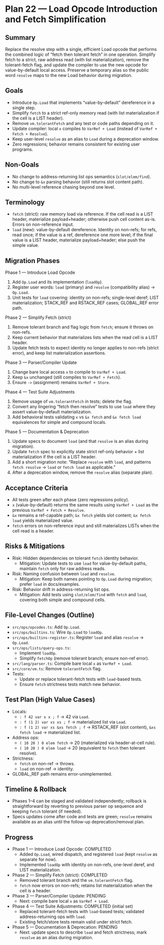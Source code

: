 # Plan 22 — Load Opcode Introduction and Fetch Simplification

## Summary

Replace the resolve step with a single, efficient Load opcode that performs the combined logic of “fetch then tolerant fetch” in one operation. Simplify fetch to a strict, raw address read (with list materialization), remove the tolerant-fetch flag, and update the compiler to use the new opcode for value-by-default local access. Preserve a temporary alias so the public word `resolve` maps to the new Load behavior during migration.

## Goals

- Introduce `Op.Load` that implements “value-by-default” dereference in a single step.
- Simplify `fetch` to a strict ref-only memory read (with list materialization if the cell is a LIST header).
- Remove `vm.tolerantFetch` and any test or code paths depending on it.
- Update compiler: local `x` compiles to `VarRef + Load` (instead of `VarRef + Fetch + Resolve`).
- Keep user-level `resolve` as an alias to `Load` during a deprecation window.
- Zero regressions; behavior remains consistent for existing user programs.

## Non-Goals

- No change to address-returning list ops semantics (`slot/elem/find`).
- No change to `&x` parsing behavior (still returns slot content path).
- No multi-level reference chasing beyond one level.

## Terminology

- `fetch` (strict): raw memory load via reference. If the cell read is a LIST header, materialize payload+header; otherwise push cell content as-is. Errors on non-reference input.
- `load` (new): value-by-default dereference. Identity on non-refs; for refs, read once; if the value is a ref, dereference one more level; if the final value is a LIST header, materialize payload+header; else push the simple value.

## Migration Phases

Phase 1 — Introduce Load Opcode
1) Add `Op.Load` and its implementation (`loadOp`).
2) Register user words: `load` (primary) and `resolve` (compatibility alias) → `Op.Load`.
3) Unit tests for `load` covering: identity on non-refs; single-level deref; LIST materialization; STACK_REF and RSTACK_REF cases; GLOBAL_REF error path.

Phase 2 — Simplify Fetch (strict)
1) Remove tolerant branch and flag logic from `fetch`; ensure it throws on non-refs.
2) Keep current behavior that materializes lists when the read cell is a LIST header.
3) Update fetch tests to expect identity no longer applies to non-refs (strict error), and keep list materialization assertions.

Phase 3 — Parser/Compiler Update
1) Change bare local access `x` to compile to `VarRef + Load`.
2) Keep `&x` unchanged (still compiles to `VarRef + Fetch`).
3) Ensure `->` (assignment) remains `VarRef + Store`.

Phase 4 — Test Suite Adjustments
1) Remove usage of `vm.tolerantFetch` in tests; delete the flag.
2) Convert any lingering “fetch then resolve” tests to use `load` where they assert value-by-default materialization.
3) Add behavioral tests validating `x` vs `&x fetch` and `&x fetch load` equivalences for simple and compound locals.

Phase 5 — Documentation & Deprecation
1) Update specs to document `load` (and that `resolve` is an alias during migration).
2) Update `fetch` spec to explicitly state strict ref-only behavior + list materialization if the cell is a LIST header.
3) Add a short migration note: “Replace `resolve` with `load`, and patterns `fetch resolve` → `load` or `fetch load` as applicable.”
4) After a deprecation window, remove the `resolve` alias (separate plan).

## Acceptance Criteria

- All tests green after each phase (zero regressions policy).
- `x` (value-by-default) returns the same results using `VarRef + Load` as the previous `VarRef + Fetch + Resolve`.
- `&x` remains a ref-capable path; `&x fetch` yields slot content; `&x fetch load` yields materialized value.
- `fetch` errors on non-reference input and still materializes LISTs when the cell read is a header.

## Risks & Mitigations

- Risk: Hidden dependencies on tolerant `fetch` identity behavior.
  - Mitigation: Update tests to use `load` for value-by-default paths, maintain `fetch` only for raw address reads.
- Risk: Naming confusion between `load` and `resolve`.
  - Mitigation: Keep both names pointing to `Op.Load` during migration; prefer `load` in docs/examples.
- Risk: Behavior drift in address-returning list ops.
  - Mitigation: Add tests using `slot/elem/find` with `fetch` and `load`, covering both simple and compound cells.

## File-Level Changes (Outline)

- `src/ops/opcodes.ts`: Add `Op.Load`.
- `src/ops/builtins.ts`: Wire `Op.Load` to `loadOp`.
- `src/ops/builtins-register.ts`: Register `load` and alias `resolve` → `Op.Load`.
- `src/ops/lists/query-ops.ts`: 
  - Implement `loadOp`.
  - Simplify `fetchOp` (remove tolerant branch; ensure non-ref error).
- `src/lang/parser.ts`: Compile bare local `x` as `VarRef + Load`.
- `src/core/vm.ts`: Remove `tolerantFetch` flag.
- Tests:
  - Update or replace tolerant-fetch tests with `load`-based tests.
  - Ensure `fetch` strictness tests match new behavior.

## Test Plan (High Value Cases)

- Locals:
  - `: f 42 var x x ; f` → 42 via `Load`.
  - `: f (1 2) var xs xs ; f` → materialized list via `Load`.
  - `: f (1 2) var xs &xs fetch ; f` → RSTACK_REF (slot content), `&xs fetch load` → materialized list.
- Address ops:
  - `( 10 20 ) 0 elem fetch` → 20 (materialized via header-at-cell rule).
  - `( 10 20 ) 0 elem load` → 20 (equivalent to `fetch` then tolerant resolve).
- Strictness:
  - `fetch` on non-ref → throws.
  - `load` on non-ref → identity.
- GLOBAL_REF path remains error-unimplemented.

## Timeline & Rollback

- Phases 1–4 can be staged and validated independently; rollback is straightforward by reverting to previous parser op sequence and keeping `fetch` tolerant (if needed).
- Specs updates come after code and tests are green; `resolve` remains available as an alias until the follow-up deprecation/removal plan.

## Progress

- Phase 1 — Introduce Load Opcode: COMPLETED
  - Added `Op.Load`, wired dispatch, and registered `load` (kept `resolve` as separate for now).
  - Implemented `loadOp` with identity on non-refs, one-level deref, and LIST materialization.
- Phase 2 — Simplify Fetch (strict): COMPLETED
  - Removed tolerant branch and the `vm.tolerantFetch` flag.
  - `fetch` now errors on non-refs; retains list materialization when the cell is a header.
- Phase 3 — Parser/Compiler Update: PENDING
  - Next: compile bare local `x` as `VarRef + Load`.
- Phase 4 — Test Suite Adjustments: COMPLETED (initial set)
  - Replaced tolerant-fetch tests with `load`-based tests; validated address-returning ops with `load`.
  - Existing fetch/store tests remain valid under strict fetch.
- Phase 5 — Documentation & Deprecation: PENDING
  - Next: update specs to describe `load` and fetch strictness; mark `resolve` as an alias during migration.
